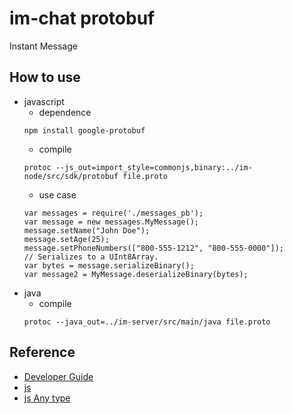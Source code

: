 # im-chat protobuf
Instant Message

## How to use
- javascript
  - dependence
  ```
  npm install google-protobuf
  ```
  - compile
  ```
  protoc --js_out=import_style=commonjs,binary:../im-node/src/sdk/protobuf file.proto
  ```
  - use case
  ```
  var messages = require('./messages_pb');
  var message = new messages.MyMessage();
  message.setName("John Doe");
  message.setAge(25);
  message.setPhoneNumbers(["800-555-1212", "800-555-0000"]);
  // Serializes to a UInt8Array.
  var bytes = message.serializeBinary();
  var message2 = MyMessage.deserializeBinary(bytes);
  ```
- java
  - compile
  ```
  protoc --java_out=../im-server/src/main/java file.proto
  ```

## Reference
- [Developer Guide](https://developers.google.com/protocol-buffers/docs/overview?hl=zh-CN)
- [js](https://github.com/protocolbuffers/protobuf/blob/master/js/README.md)
- [js Any type](https://github.com/protocolbuffers/protobuf/blob/651ba62ab5a9c35e157380e2fd89cf77febb47b9/js/binary/proto_test.js#L646)
